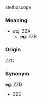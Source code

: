stethoscope
### Meaning
+ _adj_: ZZA
    + __eg__: ZZB

### Origin

ZZC

### Synonym

__eg__: ZZD

+ ZZE


